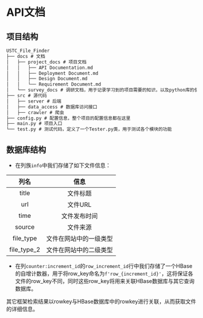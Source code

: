 # API文档

## 项目结构

```txt
USTC_File_Finder
├── docs # 文档
│   ├── project_docs # 项目文档
│   │   ├── API Documentation.md 
│   │   ├── Deployment Document.md
│   │   ├── Design Document.md
│   │   └── Requirement Document.md
│   └── survey_docs # 调研文档，用于记录学习到的项目需要的知识，以及python库的使用方法等
├── src # 源代码
│   ├── server # 后端
│   ├── data_access # 数据库访问接口
│   ├── crawler # 爬虫
├── config.py # 配置信息，整个项目的配置信息都在这里
├── main.py # 项目入口
└── test.py # 测试代码，定义了一个Tester.py类，用于测试各个模块的功能
```

## 数据库结构

- 在列族`info`中我们存储了如下文件信息：

|    列名     |          信息          |
| :---------: | :--------------------: |
|    title    |        文件标题        |
|     url     |        文件URL         |
|    time     |      文件发布时间      |
|   source    |        文件来源        |
|  file_type  | 文件在网站中的一级类型 |
| file_type_2 | 文件在网站中的二级类型 |

- 在列`counter:increment_id`的`row_increment_id`行中我们存储了一个HBase的自增计数器，用于将row_key命名为`f'row_{increment_id}'`，这将保证各文件的row_key不同，同时这些row_key将用来关联HBase数据库与其它查询数据库。

其它框架检索结果以rowkey与HBase数据库中的rowkey进行关联，从而获取文件的详细信息。


